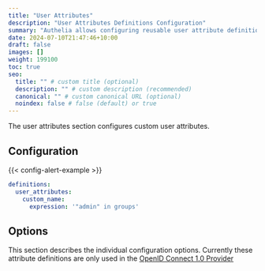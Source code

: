 ```yaml
---
title: "User Attributes"
description: "User Attributes Definitions Configuration"
summary: "Authelia allows configuring reusable user attribute definitions."
date: 2024-07-10T21:47:46+10:00
draft: false
images: []
weight: 199100
toc: true
seo:
  title: "" # custom title (optional)
  description: "" # custom description (recommended)
  canonical: "" # custom canonical URL (optional)
  noindex: false # false (default) or true
---
```


The user attributes section configures custom user attributes.

## Configuration

{{< config-alert-example >}}

```yaml {title="configuration.yml"}
definitions:
  user_attributes:
    custom_name:
      expression: '"admin" in groups'
```

## Options

This section describes the individual configuration options. Currently these attribute definitions are only used in the
[OpenID Connect 1.0 Provider](../identity-providers/openid-connect/provider.md#claims_policies)
